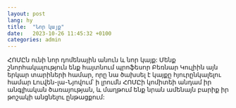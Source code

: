 ```yaml
---
layout: post
lang: hy
title:  "Նոր կայք"
date:   2023-10-26 11:45:32 +0100
categories: admin
---
```

ՀՈՄԸն ունի նոր դոմենային անուն և նոր կայք: Մենք շնորհակալություն ենք հայտնում պրոֆեսոր Բեռնար Կուլիին այն երկար տարիների համար, որը նա ծախսել է կայքը հյուրընկալելու համար Լուվեն-լա-Նյովում՝ ի լրումն ՀՈՄԸի կոմիտեի անդամ իր անգլիական ծառայության, և մաղթում ենք նրան ամենայն բարիք իր թոշակի անցնելու ընթացքում: